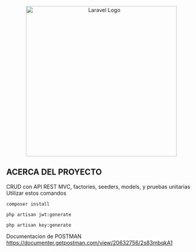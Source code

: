 <p align="center"><a href="https://laravel.com" target="_blank"><img src="https://raw.githubusercontent.com/laravel/art/master/logo-lockup/5%20SVG/2%20CMYK/1%20Full%20Color/laravel-logolockup-cmyk-red.svg" width="400" alt="Laravel Logo"></a></p>


## ACERCA DEL PROYECTO

CRUD con API REST MVC, factories, seeders, models,  y pruebas unitarias
Utilizar estos comandos

```composer install```

```php artisan jwt:generate```

```php artisan key:generate``` 

Documentacion de POSTMAN
https://documenter.getpostman.com/view/20632756/2s83mbqkA1
